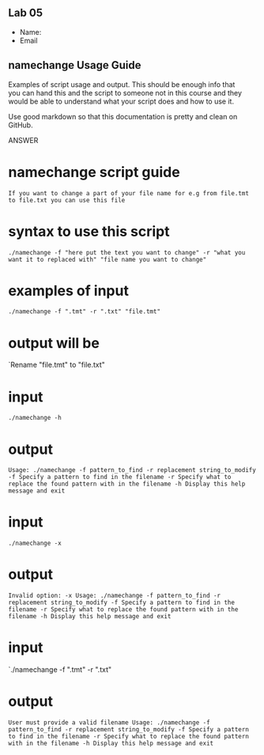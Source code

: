 ## Lab 05

- Name:
- Email

## namechange Usage Guide

Examples of script usage and output. This should be enough info that  
you can hand this and the script to someone not in this course and they  
would be able to understand what your script does and how to use it.

Use good markdown so that this documentation is pretty and clean on GitHub.

ANSWER
# namechange script guide


`If you want to change a part of your file name for e.g from file.tmt to file.txt you can use this file`

# syntax to use this script

`./namechange -f "here put the text you want to change" -r "what you want it to replaced with" "file name you want to change"`


# examples of input

`./namechange -f ".tmt" -r ".txt" "file.tmt"`

# output will be

`Rename "file.tmt" to "file.txt"

# input

`./namechange -h`

# output

`Usage: ./namechange -f pattern_to_find -r replacement string_to_modify
 -f Specify a pattern to find in the filename
 -r Specify what to replace the found pattern with in the filename
 -h Display this help message and exit`

# input
`./namechange -x`

# output

`Invalid option: -x
Usage: ./namechange -f pattern_to_find -r replacement string_to_modify
 -f Specify a pattern to find in the filename
 -r Specify what to replace the found pattern with in the filename
 -h Display this help message and exit`

# input

`./namechange -f ".tmt" -r ".txt"

# output

`User must provide a valid filename
Usage: ./namechange -f pattern_to_find -r replacement string_to_modify
 -f Specify a pattern to find in the filename
 -r Specify what to replace the found pattern with in the filename
 -h Display this help message and exit`

